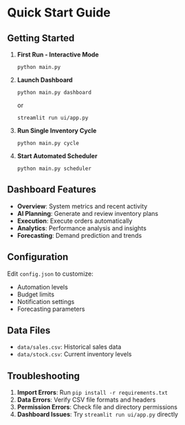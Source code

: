 # Quick Start Guide

## Getting Started

1. **First Run - Interactive Mode**
   ```
   python main.py
   ```

2. **Launch Dashboard**
   ```
   python main.py dashboard
   ```
   or
   ```
   streamlit run ui/app.py
   ```

3. **Run Single Inventory Cycle**
   ```
   python main.py cycle
   ```

4. **Start Automated Scheduler**
   ```
   python main.py scheduler
   ```

## Dashboard Features

- **Overview**: System metrics and recent activity
- **AI Planning**: Generate and review inventory plans
- **Execution**: Execute orders automatically
- **Analytics**: Performance analysis and insights
- **Forecasting**: Demand prediction and trends

## Configuration

Edit `config.json` to customize:
- Automation levels
- Budget limits
- Notification settings
- Forecasting parameters

## Data Files

- `data/sales.csv`: Historical sales data
- `data/stock.csv`: Current inventory levels

## Troubleshooting

1. **Import Errors**: Run `pip install -r requirements.txt`
2. **Data Errors**: Verify CSV file formats and headers
3. **Permission Errors**: Check file and directory permissions
4. **Dashboard Issues**: Try `streamlit run ui/app.py` directly
